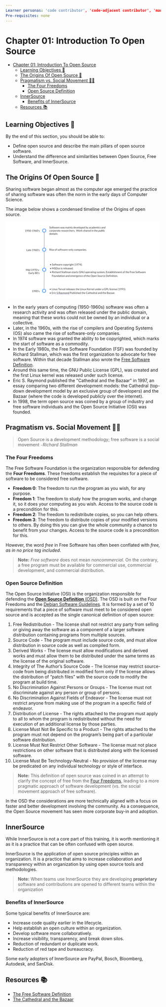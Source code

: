 ```yaml
---
Learner personas: 'code contributor', 'code-adjacent contributor', 'manager/stakeholder'
Pre-requisites: none
---
```


# Chapter 01: Introduction To Open Source

- [Chapter 01: Introduction To Open Source](#chapter-01-introduction-to-open-source)
  - [Learning Objectives 🧠](#learning-objectives-)
  - [The Origins Of Open Source 🌱](#the-origins-of-open-source-)
  - [Pragmatism vs. Social Movement ✊🏾](#pragmatism-vs-social-movement-)
    - [The Four Freedoms](#the-four-freedoms)
    - [Open Source Definition](#open-source-definition)
  - [InnerSource](#innersource)
    - [Benefits of InnerSource](#benefits-of-innersource)
  - [Resources 📚](#resources-)

## Learning Objectives 🧠

By the end of this section, you should be able to:

* Define open source and describe the main pillars of open source software.
* Understand the difference and similarities between Open Source, Free Software, and InnerSource.

## The Origins Of Open Source 🌱

Sharing software began almost as the computer age emerged the practice of sharing software was often the norm in the early days of Computer Science.

The image below shows a condensed timeline of the Origins of open source.

![Timeline of the Origins of open source](./images/OSS-early-timeline.svg)

* In the early years of computing (1950-1960s) software was often a research activity and was often released under the public domain, meaning that these works could not be owned by an individual or a collective.
* Later, in the 1960s, with the rise of compilers and Operating Systems (OS) also came the rise of software-only companies.
* In 1974 software was granted the ability to be copyrighted, which marks the start of software as a commodity.
* In the Early 1980s, the Free Software Foundation (FSF) was founded by Richard Stallman, which was the first organization to advocate for free software. Within that decade Stallman also wrote the [Free Software Definition][free-software-definition].
* Around this same time, the GNU Public License (GPL), was created and the first Linux kernel was released under such license.
* Eric S. Raymond published the "Cathedral and the Bazaar" in 1997, an essay comparing two different development models: the Cathedral (top-down development model by an exclusive group of developers) and the Bazaar (where the code is developed publicly over the internet).
* In 1998, the term open source was coined by a group of industry and free software individuals and the Open Source Initiative (OSI) was founded.

## Pragmatism vs. Social Movement ✊🏾

> Open Source is a development methodology; free software is a social movement
> `-`*Richard Stallman*

### The Four Freedoms

The Free Software Foundation is the organization responsible for defending the **Four Freedoms**. These freedoms establish the requisites for a piece of software to be considered free software.

* **Freedom 0**: The freedom to run the program as you wish, for any purpose.
* **Freedom 1**: The freedom to study how the program works, and change it, so it does your computing as you wish. Access to the source code is a precondition for this.
* **Freedom 2**: The freedom to redistribute copies, so you can help others.
* **Freedom 3**: The freedom to distribute copies of your modified versions to others. By doing this you can give the whole community a chance to benefit from your changes. Access to the source code is a precondition for this.

However, the word *free* in Free Software has often been conflated with *free, as in no price tag included*.

> **Note:**
> *Free software* does not mean *noncommercial*. On the contrary, a free program must be available for commercial use, commercial development, and commercial distribution.

### Open Source Definition

The Open Source Initiative (OSI) is the organization responsible for defending the [**Open Source Definition** (OSD)][OS-definition]. The OSD is built on the Four Freedoms and the [Debian Software Guidelines](https://www.debian.org/social_contract#guidelines). It is formed by a set of 10 requirements that a piece of software must meet to be considered open source and is accepted as the single canonical definition of open source:

1. Free Redistribution - The license shall not restrict any party from selling or giving away the software as a component of a larger software distribution containing programs from multiple sources.
2. Source Code - The program must include source code, and must allow distribution in source code as well as compiled form.
3. Derived Works - The license must allow modifications and derived works and must allow them to be distributed under the same terms as the license of the original software.
4. Integrity of The Author’s Source Code - The license may restrict source-code from being distributed in modified form only if the license allows the distribution of “patch files” with the source code to modify the program at build time.
5. No Discrimination Against Persons or Groups - The license must not discriminate against any person or group of persons.
6. No Discrimination Against Fields of Endeavor - The license must not restrict anyone from making use of the program in a specific field of endeavor.
7. Distribution of License - The rights attached to the program must apply to all to whom the program is redistributed without the need for execution of an additional license by those parties.
8. License Must Not Be Specific to a Product - The rights attached to the program must not depend on the program’s being part of a particular software distribution.
9. License Must Not Restrict Other Software - The license must not place restrictions on other software that is distributed along with the licensed software.
10. License Must Be Technology-Neutral - No provision of the license may be predicated on any individual technology or style of interface.

> **Note:**
> This definition of open source was coined in an attempt to clarify the concept of free from the [Four Freedoms](#the-four-freedoms), leading to a more pragmatic approach of software development (vs. the social movement approach of free software).

In the OSD the considerations are more technically aligned with a focus on faster and better development involving the community. As a consequence, the Open Source movement has seen more corporate buy-in and adoption.

## InnerSource

While InnerSource is not a core part of this training, it is worth mentioning it as it is a practice that can be often confused with open source.

InnerSource is the application of open source principles within an organization. It is a practice that aims to increase collaboration and transparency within an organization by using open source tools and methodologies.

> **Note:**
> When teams use InnerSource they are developing **proprietary** software and contributions are opened to different teams within the organization

### Benefits of InnerSource

Some typical benefits of InnerSource are:

* Increase code quality earlier in the lifecycle.
* Help establish an open culture within an organization.
* Develop software more collaboratively.
* Increase visibility, transparency, and break down silos.
* Reduction of redundant or duplicate work.
* Reduction of red tape and bureaucracy.

Some early adopters of InnerSource are PayPal, Bosch, Bloomberg, Autodesk, and SanDisk.

## Resources 📚

* [The Free Software Definition][free-software-definition]
* [The Cathedral and the Bazaar][cathedral-and-bazaar]

<!-- reusable links -->
[free-software-definition]: https://www.gnu.org/philosophy/free-sw.en.html#four-freedoms
[cathedral-and-bazaar]: https://creatingaction.stanford.edu/pdf/cathedral-bazaar.pdf
[OS-definition]: https://opensource.org/osd-annotated